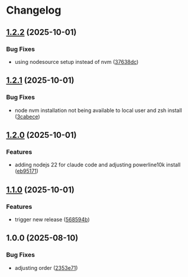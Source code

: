 # Changelog

## [1.2.2](https://github.com/stkr22/devcontainer-python-container/compare/v1.2.1...v1.2.2) (2025-10-01)


### Bug Fixes

* using nodesource setup instead of nvm ([37638dc](https://github.com/stkr22/devcontainer-python-container/commit/37638dca8887ec6bd278c2a78011344c082b15fe))

## [1.2.1](https://github.com/stkr22/devcontainer-python-container/compare/v1.2.0...v1.2.1) (2025-10-01)


### Bug Fixes

* node nvm installation not being available to local user and zsh install ([3cabece](https://github.com/stkr22/devcontainer-python-container/commit/3cabece1f615f3f3a17232b8314cd22e655c5b72))

## [1.2.0](https://github.com/stkr22/devcontainer-python-container/compare/v1.1.0...v1.2.0) (2025-10-01)


### Features

* adding nodejs 22 for claude code and adjusting powerline10k install ([eb95171](https://github.com/stkr22/devcontainer-python-container/commit/eb95171575fba66e597627bde28ccc8a9537b18c))

## [1.1.0](https://github.com/stkr22/devcontainer-python-container/compare/v1.0.0...v1.1.0) (2025-10-01)


### Features

* trigger new release ([568594b](https://github.com/stkr22/devcontainer-python-container/commit/568594b9572bec3c36a6471d127fc2a88566f337))

## 1.0.0 (2025-08-10)


### Bug Fixes

* adjusting order ([2353e71](https://github.com/stkr22/devcontainer-python-container/commit/2353e71cc6027b21b0996a27bd6b35cebe65fc8d))
